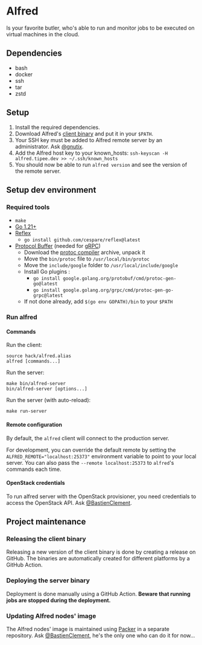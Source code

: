 # Alfred

Is your favorite butler, who's able to run and monitor jobs to be executed on virtual machines in the cloud.

## Dependencies

- bash
- docker
- ssh
- tar
- zstd

## Setup

1. Install the required dependencies.
2. Download Alfred's [client binary](../../releases/latest) and put it in your `$PATH`.
3. Your SSH key must be added to Alfred remote server by an administrator. Ask [@gnutix](https://github.com/gnutix).
4. Add the Alfred host key to your known_hosts: `ssh-keyscan -H alfred.tipee.dev >> ~/.ssh/known_hosts`
5. You should now be able to run `alfred version` and see the version of the remote server.

## Setup dev environment

### Required tools

- `make`
- [Go 1.21+](https://go.dev/doc/install)
- [Reflex](https://github.com/cespare/reflex)
  - `go install github.com/cespare/reflex@latest`
- [Protocol Buffer](https://grpc.io/docs/protoc-installation/) (needed for [gRPC](https://grpc.io/))
  - Download the [protoc compiler](https://github.com/protocolbuffers/protobuf/releases/latest) archive, unpack it
  - Move the `bin/protoc` file to `/usr/local/bin/protoc`
  - Move the `include/google` folder to `/usr/local/include/google`
  - Install Go plugins :
    - `go install google.golang.org/protobuf/cmd/protoc-gen-go@latest`
    - `go install google.golang.org/grpc/cmd/protoc-gen-go-grpc@latest`
  - If not done already, add `$(go env GOPATH)/bin` to your `$PATH`

### Run alfred

#### Commands

Run the client:
```shell
source hack/alfred.alias
alfred [commands...]
```

Run the server:
```shell
make bin/alfred-server
bin/alfred-server [options...]
```

Run the server (with auto-reload):
```shell
make run-server
```

#### Remote configuration

By default, the `alfred` client will connect to the production server.

For development, you can override the default remote by setting the `ALFRED_REMOTE="localhost:25373"` environment variable to point to your local server.
You can also pass the `--remote localhost:25373` to `alfred`'s commands each time.

#### OpenStack credentials

To run alfred server with the OpenStack provisioner, you need credentials to access the OpenStack API.
Ask [@BastienClement](https://github.com/BastienClement).

## Project maintenance

### Releasing the client binary

Releasing a new version of the client binary is done by creating a release on GitHub. The binaries are automatically
created for different platforms by a GitHub Action.

### Deploying the server binary

Deployment is done manually using a GitHub Action. **Beware that running jobs are stopped during the deployment.**

### Updating Alfred nodes' image

The Alfred nodes' image is maintained using [Packer](https://www.packer.io/) in a separate repository.
Ask [@BastienClement](https://github.com/BastienClement), he's the only one who can do it for now...
